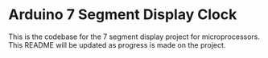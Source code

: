# Arduino 7 Segment Display Clock 

This is the codebase for the 7 segment display project for microprocessors. This README will be updated as progress is made on the project.

